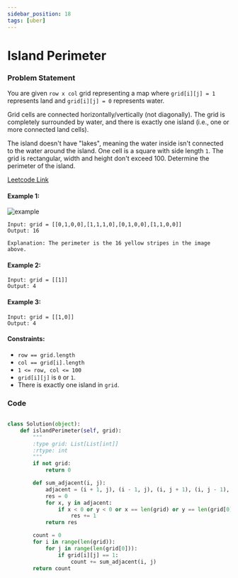 ```yaml
---
sidebar_position: 18
tags: [uber]
---
```


# Island Perimeter

### Problem Statement

You are given `row x col` grid representing a map where `grid[i][j] = 1` represents land and `grid[i][j] = 0` represents water.

Grid cells are connected horizontally/vertically (not diagonally). The grid is completely surrounded by water, and there is exactly one island (i.e., one or more connected land cells).

The island doesn't have "lakes", meaning the water inside isn't connected to the water around the island. One cell is a square with side length `1`. The grid is rectangular, width and height don't exceed 100. Determine the perimeter of the island.

[Leetcode Link](https://leetcode.com/problems/island-perimeter/)

#### Example 1:

![example](https://assets.leetcode.com/uploads/2018/10/12/island.png)

```
Input: grid = [[0,1,0,0],[1,1,1,0],[0,1,0,0],[1,1,0,0]]
Output: 16

Explanation: The perimeter is the 16 yellow stripes in the image above.
```

#### Example 2:

```
Input: grid = [[1]]
Output: 4
```

#### Example 3:

```
Input: grid = [[1,0]]
Output: 4
```

#### Constraints:

- `row == grid.length`
- `col == grid[i].length`
- `1 <= row, col <= 100`
- `grid[i][j]` is `0` or `1`.
- There is exactly one island in `grid`.

### Code

```python title="Python Code"

class Solution(object):
    def islandPerimeter(self, grid):
        """
        :type grid: List[List[int]]
        :rtype: int
        """
        if not grid:
            return 0

        def sum_adjacent(i, j):
            adjacent = (i + 1, j), (i - 1, j), (i, j + 1), (i, j - 1),
            res = 0
            for x, y in adjacent:
                if x < 0 or y < 0 or x == len(grid) or y == len(grid[0]) or grid[x][y] == 0:
                    res += 1
            return res

        count = 0
        for i in range(len(grid)):
            for j in range(len(grid[0])):
                if grid[i][j] == 1:
                    count += sum_adjacent(i, j)
        return count
```
